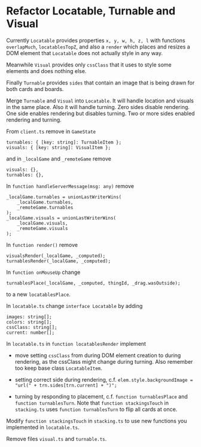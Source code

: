 # Refactor Locatable, Turnable and Visual

Currently `Locatable` provides properties `x, y, w, h, z, l` with functions
`overlapMuch`, `locatablesTopZ`, and also a `render` which places and resizes
a DOM element that `Locatable` does not actually style in any way.

Meanwhile `Visual` provides only `cssClass` that it uses to style some elements
and does nothing else.

Finally `Turnable` provides `sides` that contain an image that is being drawn for
both cards and boards.

Merge `Turnable` and `Visual` into `Locatable`. It will handle location and
visuals in the same place. Also it will handle turning. Zero sides disable
rendering. One side enables rendering but disables turning. Two or more sides
enabled rendering and turning.

From `client.ts` remove in `GameState`

    turnables: { [key: string]: TurnableItem };
    visuals: { [key: string]: VisualItem };

and in `_localGame` and `_remoteGame` remove

    visuals: {},
    turnables: {},

In `function handleServerMessage(msg: any)` remove

    _localGame.turnables = unionLastWriterWins(
        _localGame.turnables,
        _remoteGame.turnables
    );
    _localGame.visuals = unionLastWriterWins(
        _localGame.visuals,
        _remoteGame.visuals
    );

In `function render()` remove

    visualsRender(_localGame, _computed);
    turnablesRender(_localGame, _computed);

In `function onMouseUp` change

    turnablesPlace(_localGame, _computed, thingId, _drag.wasOutside);

to a new `locatablesPlace`.

In `locatable.ts` change `interface Locatable` by adding

    images: string[];
    colors: string[];
    cssClass: string[];
    current: number[];

In `locatable.ts` in `function locatablesRender` implement

- move setting `cssClass` from during DOM element creation
  to during rendering, as the cssClass might change during
  turning. Also remember too keep base class `LocatableItem`.

- setting correct side during rendering, c.f.
  `elem.style.backgroundImage = "url(" + trn.sides[trn.current] + ")";`

- turning by responding to placement, c.f.
  `function turnablesPlace` and `function turnablesTurn`. Note that
  `function stackingsTouch` in `stacking.ts` uses `function turnablesTurn`
  to flip all cards at once.

Modify `function stackingsTouch` in `stacking.ts` to use new functions
you implemented in `locatable.ts`.

Remove files `visual.ts` and `turnable.ts`.

